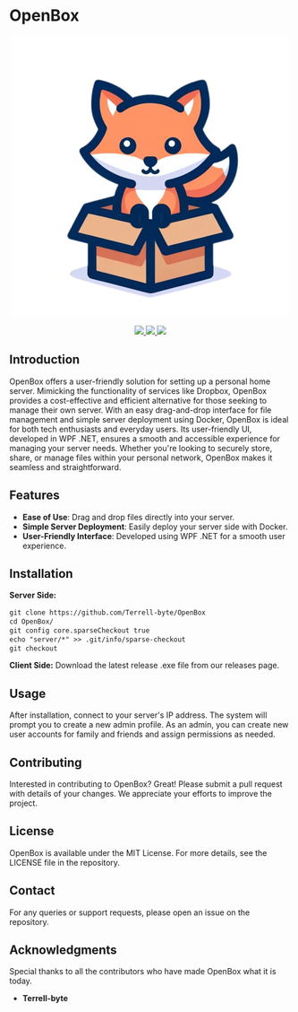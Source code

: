 # OpenBox
<p align="center">
  <img src="https://github.com/Terrell-byte/OpenBox/blob/main/OpenBox-logo.png" />
</p>
<p align="center">
    <a href="https://github.com/Terrell-byte/OpenBox/pulse">
      <img src="https://img.shields.io/github/last-commit/Terrell-byte/OpenBox?style=for-the-badge&logo=github&color=7dc4e4&logoColor=D9E0EE&labelColor=302D41"/>
    </a>
    <a href="https://github.com/Terrell-byte/OpenBox/releases/latest">
      <img src="https://img.shields.io/github/v/release/Terrell-byte/OpenBox?style=for-the-badge&logo=gitbook&color=8bd5ca&logoColor=D9E0EE&labelColor=302D41"/>
    </a>
    <a href="https://github.com/Terrell-byte/OpenBox/stargazers">
      <img src="https://img.shields.io/github/stars/Terrell-byte/OpenBox?style=for-the-badge&logo=apachespark&color=eed49f&logoColor=D9E0EE&labelColor=302D41"/>
    </a>
</p>

## Introduction
OpenBox offers a user-friendly solution for setting up a personal home server. Mimicking the functionality of services like Dropbox, OpenBox provides a cost-effective and efficient alternative for those seeking to manage their own server. With an easy drag-and-drop interface for file management and simple server deployment using Docker, OpenBox is ideal for both tech enthusiasts and everyday users. Its user-friendly UI, developed in WPF .NET, ensures a smooth and accessible experience for managing your server needs. Whether you're looking to securely store, share, or manage files within your personal network, OpenBox makes it seamless and straightforward.

## Features
- **Ease of Use**: Drag and drop files directly into your server.
- **Simple Server Deployment**: Easily deploy your server side with Docker.
- **User-Friendly Interface**: Developed using WPF .NET for a smooth user experience.

## Installation
**Server Side:**
```shell
git clone https://github.com/Terrell-byte/OpenBox
cd OpenBox/
git config core.sparseCheckout true
echo "server/*" >> .git/info/sparse-checkout
git checkout
```
**Client Side:**
Download the latest release .exe file from our releases page.

## Usage
After installation, connect to your server's IP address. The system will prompt you to create a new admin profile. As an admin, you can create new user accounts for family and friends and assign permissions as needed.

## Contributing
Interested in contributing to OpenBox? Great! Please submit a pull request with details of your changes. We appreciate your efforts to improve the project.

## License
OpenBox is available under the MIT License. For more details, see the LICENSE file in the repository.

## Contact
For any queries or support requests, please open an issue on the repository.

## Acknowledgments
Special thanks to all the contributors who have made OpenBox what it is today.
- **Terrell-byte**
